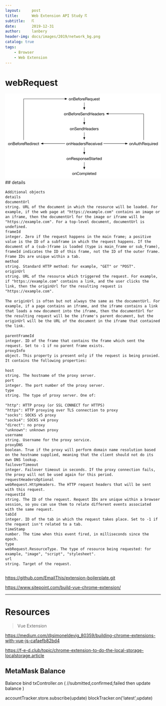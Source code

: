 ```yaml
---
layout:     post
title:      Web Extension API Study ☈
subtitle:   ☈
date:       2019-12-31
author:     lanbery
header-img: docs/images/2019/network_bg.png
catalog: true
tags:
    - Browser
    - Web Extension 
---
```


# webRequest 

<div><img src="/docs/images/2019/webRequest-flow.png" width="650"></div>
## details 

``` text
Additional objects
details
documentUrl
string. URL of the document in which the resource will be loaded. For example, if the web page at "https://example.com" contains an image or an iframe, then the documentUrl for the image or iframe will be "https://example.com". For a top-level document, documentUrl is undefined.
frameId
integer. Zero if the request happens in the main frame; a positive value is the ID of a subframe in which the request happens. If the document of a (sub-)frame is loaded (type is main_frame or sub_frame), frameId indicates the ID of this frame, not the ID of the outer frame. Frame IDs are unique within a tab.
method
string. Standard HTTP method: for example, "GET" or "POST".
originUrl
string. URL of the resource which triggered the request. For example, if "https://example.com" contains a link, and the user clicks the link, then the originUrl for the resulting request is "https://example.com".

The originUrl is often but not always the same as the documentUrl. For example, if a page contains an iframe, and the iframe contains a link that loads a new document into the iframe, then the documentUrl for the resulting request will be the iframe's parent document, but the originUrl will be the URL of the document in the iframe that contained the link.

parentFrameId
integer. ID of the frame that contains the frame which sent the request. Set to -1 if no parent frame exists.
proxyInfo
object. This property is present only if the request is being proxied. It contains the following properties:

host
string. The hostname of the proxy server.
port
integer. The port number of the proxy server.
type
string. The type of proxy server. One of:

"http": HTTP proxy (or SSL CONNECT for HTTPS)
"https": HTTP proxying over TLS connection to proxy
"socks": SOCKS v5 proxy
"socks4": SOCKS v4 proxy
"direct": no proxy
"unknown": unknown proxy
username
string. Username for the proxy service.
proxyDNS
boolean. True if the proxy will perform domain name resolution based on the hostname supplied, meaning that the client should not do its own DNS lookup.
failoverTimeout
integer. Failover timeout in seconds. If the proxy connection fails, the proxy will not be used again for this period.
requestHeadersOptional
webRequest.HttpHeaders. The HTTP request headers that will be sent with this request.
requestId
string. The ID of the request. Request IDs are unique within a browser session, so you can use them to relate different events associated with the same request.
tabId
integer. ID of the tab in which the request takes place. Set to -1 if the request isn't related to a tab.
timeStamp
number. The time when this event fired, in milliseconds since the epoch.
type
webRequest.ResourceType. The type of resource being requested: for example, "image", "script", "stylesheet".
url
string. Target of the request.
```

## 
https://github.com/EmailThis/extension-boilerplate.git

https://www.sitepoint.com/build-vue-chrome-extension/


----
# Resources

> Vue Extension 

https://medium.com/@simoneldevig_80359/building-chrome-extensions-with-vue-js-cafaefb82bd4

https://f-e-d.club/topic/chrome-extension-to-do-the-local-storage-localstorage.article


## MetaMask Balance 

Balance bind txController.on (
//submitted,confirmed,failed then update balance
)

accountTracker.store.subscribe(update)
blockTracker.on('latest',update)